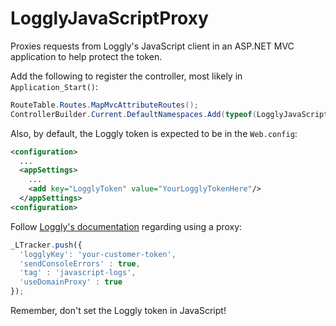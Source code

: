 # LogglyJavaScriptProxy
Proxies requests from Loggly's JavaScript client in an ASP.NET MVC application to help protect the token.

Add the following to register the controller, most likely in `Application_Start()`:
```csharp
RouteTable.Routes.MapMvcAttributeRoutes();
ControllerBuilder.Current.DefaultNamespaces.Add(typeof(LogglyJavaScriptProxy.LogglyProxyController).ToString());
```
Also, by default, the Loggly token is expected to be in the `Web.config`:
```xml
<configuration>
  ...
  <appSettings>
    ...
    <add key="LogglyToken" value="YourLogglyTokenHere"/>
  </appSettings>
<configuration>
```
Follow [Loggly's documentation](https://github.com/loggly/loggly-jslogger#setup-proxy-for-ad-blockers) regarding using a proxy:
```javascript
_LTracker.push({
  'logglyKey': 'your-customer-token',
  'sendConsoleErrors' : true,
  'tag' : 'javascript-logs',
  'useDomainProxy' : true
});
```
Remember, don't set the Loggly token in JavaScript!

